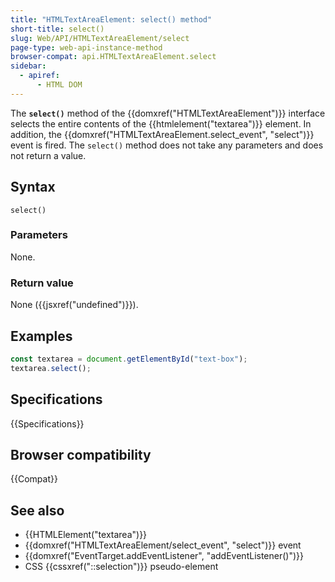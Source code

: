 ```yaml
---
title: "HTMLTextAreaElement: select() method"
short-title: select()
slug: Web/API/HTMLTextAreaElement/select
page-type: web-api-instance-method
browser-compat: api.HTMLTextAreaElement.select
sidebar:
  - apiref:
      - HTML DOM
---
```


The **`select()`** method of the {{domxref("HTMLTextAreaElement")}} interface selects the entire contents of the {{htmlelement("textarea")}} element. In addition, the {{domxref("HTMLTextAreaElement.select_event", "select")}} event is fired. The `select()` method does not take any parameters and does not return a value.

## Syntax

```js-nolint
select()
```

### Parameters

None.

### Return value

None ({{jsxref("undefined")}}).

## Examples

```js
const textarea = document.getElementById("text-box");
textarea.select();
```

## Specifications

{{Specifications}}

## Browser compatibility

{{Compat}}

## See also

- {{HTMLElement("textarea")}}
- {{domxref("HTMLTextAreaElement/select_event", "select")}} event
- {{domxref("EventTarget.addEventListener", "addEventListener()")}}
- CSS {{cssxref("::selection")}} pseudo-element
